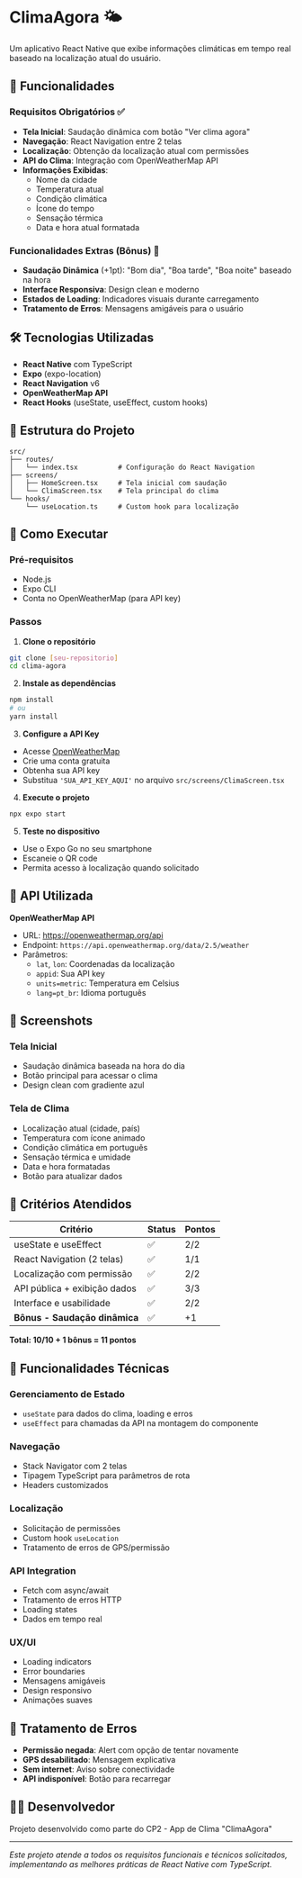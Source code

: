 # ClimaAgora 🌤️

Um aplicativo React Native que exibe informações climáticas em tempo real baseado na localização atual do usuário.

## 📱 Funcionalidades

### Requisitos Obrigatórios ✅
- **Tela Inicial**: Saudação dinâmica com botão "Ver clima agora"
- **Navegação**: React Navigation entre 2 telas
- **Localização**: Obtenção da localização atual com permissões
- **API do Clima**: Integração com OpenWeatherMap API
- **Informações Exibidas**:
  - Nome da cidade
  - Temperatura atual
  - Condição climática
  - Ícone do tempo
  - Sensação térmica
  - Data e hora atual formatada

### Funcionalidades Extras (Bônus) 🎯
- **Saudação Dinâmica** (+1pt): "Bom dia", "Boa tarde", "Boa noite" baseado na hora
- **Interface Responsiva**: Design clean e moderno
- **Estados de Loading**: Indicadores visuais durante carregamento
- **Tratamento de Erros**: Mensagens amigáveis para o usuário

## 🛠️ Tecnologias Utilizadas

- **React Native** com TypeScript
- **Expo** (expo-location)
- **React Navigation** v6
- **OpenWeatherMap API**
- **React Hooks** (useState, useEffect, custom hooks)

## 📂 Estrutura do Projeto

```
src/
├── routes/
│   └── index.tsx          # Configuração do React Navigation
├── screens/
│   ├── HomeScreen.tsx     # Tela inicial com saudação
│   └── ClimaScreen.tsx    # Tela principal do clima
└── hooks/
    └── useLocation.ts     # Custom hook para localização
```

## 🚀 Como Executar

### Pré-requisitos
- Node.js
- Expo CLI
- Conta no OpenWeatherMap (para API key)

### Passos

1. **Clone o repositório**
```bash
git clone [seu-repositorio]
cd clima-agora
```

2. **Instale as dependências**
```bash
npm install
# ou
yarn install
```

3. **Configure a API Key**
- Acesse [OpenWeatherMap](https://openweathermap.org/api)
- Crie uma conta gratuita
- Obtenha sua API key
- Substitua `'SUA_API_KEY_AQUI'` no arquivo `src/screens/ClimaScreen.tsx`

4. **Execute o projeto**
```bash
npx expo start
```

5. **Teste no dispositivo**
- Use o Expo Go no seu smartphone
- Escaneie o QR code
- Permita acesso à localização quando solicitado

## 🔑 API Utilizada

**OpenWeatherMap API**
- URL: https://openweathermap.org/api
- Endpoint: `https://api.openweathermap.org/data/2.5/weather`
- Parâmetros:
  - `lat`, `lon`: Coordenadas da localização
  - `appid`: Sua API key
  - `units=metric`: Temperatura em Celsius
  - `lang=pt_br`: Idioma português

## 📱 Screenshots

### Tela Inicial
- Saudação dinâmica baseada na hora do dia
- Botão principal para acessar o clima
- Design clean com gradiente azul

### Tela de Clima
- Localização atual (cidade, país)
- Temperatura com ícone animado
- Condição climática em português
- Sensação térmica e umidade
- Data e hora formatadas
- Botão para atualizar dados

## 🎯 Critérios Atendidos

| Critério | Status | Pontos |
|----------|--------|--------|
| useState e useEffect | ✅ | 2/2 |
| React Navigation (2 telas) | ✅ | 1/1 |
| Localização com permissão | ✅ | 2/2 |
| API pública + exibição dados | ✅ | 3/3 |
| Interface e usabilidade | ✅ | 2/2 |
| **Bônus - Saudação dinâmica** | ✅ | +1 |

**Total: 10/10 + 1 bônus = 11 pontos**

## 🔧 Funcionalidades Técnicas

### Gerenciamento de Estado
- `useState` para dados do clima, loading e erros
- `useEffect` para chamadas da API na montagem do componente

### Navegação
- Stack Navigator com 2 telas
- Tipagem TypeScript para parâmetros de rota
- Headers customizados

### Localização
- Solicitação de permissões
- Custom hook `useLocation`
- Tratamento de erros de GPS/permissão

### API Integration
- Fetch com async/await
- Tratamento de erros HTTP
- Loading states
- Dados em tempo real

### UX/UI
- Loading indicators
- Error boundaries
- Mensagens amigáveis
- Design responsivo
- Animações suaves

## 🐛 Tratamento de Erros

- **Permissão negada**: Alert com opção de tentar novamente
- **GPS desabilitado**: Mensagem explicativa
- **Sem internet**: Aviso sobre conectividade
- **API indisponível**: Botão para recarregar


## 👨‍💻 Desenvolvedor

Projeto desenvolvido como parte do CP2 - App de Clima "ClimaAgora"

---

*Este projeto atende a todos os requisitos funcionais e técnicos solicitados, implementando as melhores práticas de React Native com TypeScript.*